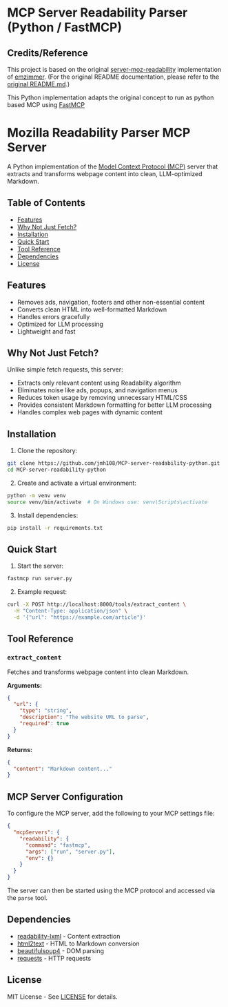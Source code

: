 # MCP Server Readability Parser (Python / FastMCP)

## Credits/Reference
This project is based on the original [server-moz-readability](https://github.com/emzimmer/server-moz-readability) implementation of [emzimmer](https://github.com/emzimmer). (For the original README documentation, please refer to the [original README.md](https://github.com/emzimmer/server-moz-readability/blob/main/readme.md).)

This Python implementation adapts the original concept to run as python based MCP using [FastMCP](https://github.com/jlowin/fastmcp)



# Mozilla Readability Parser MCP Server

A Python implementation of the [Model Context Protocol (MCP)](https://github.com/modelcontextprotocol) server that extracts and transforms webpage content into clean, LLM-optimized Markdown.

## Table of Contents
- [Features](#features)
- [Why Not Just Fetch?](#why-not-just-fetch)
- [Installation](#installation)
- [Quick Start](#quick-start)
- [Tool Reference](#tool-reference)
- [Dependencies](#dependencies)
- [License](#license)

## Features
- Removes ads, navigation, footers and other non-essential content
- Converts clean HTML into well-formatted Markdown
- Handles errors gracefully
- Optimized for LLM processing
- Lightweight and fast

## Why Not Just Fetch?
Unlike simple fetch requests, this server:
- Extracts only relevant content using Readability algorithm
- Eliminates noise like ads, popups, and navigation menus
- Reduces token usage by removing unnecessary HTML/CSS
- Provides consistent Markdown formatting for better LLM processing
- Handles complex web pages with dynamic content

## Installation

1. Clone the repository:
```bash
git clone https://github.com/jmh108/MCP-server-readability-python.git
cd MCP-server-readability-python
```

2. Create and activate a virtual environment:
```bash
python -m venv venv
source venv/bin/activate  # On Windows use: venv\Scripts\activate
```

3. Install dependencies:
```bash
pip install -r requirements.txt
```

## Quick Start

1. Start the server:
```bash
fastmcp run server.py
```

2. Example request:
```bash
curl -X POST http://localhost:8000/tools/extract_content \
  -H "Content-Type: application/json" \
  -d '{"url": "https://example.com/article"}'
```

## Tool Reference

### `extract_content`
Fetches and transforms webpage content into clean Markdown.

**Arguments:**
```json
{
  "url": {
    "type": "string",
    "description": "The website URL to parse",
    "required": true
  }
}
```

**Returns:**
```json
{
  "content": "Markdown content..."
}
```

## MCP Server Configuration

To configure the MCP server, add the following to your MCP settings file:

```json
{
  "mcpServers": {
    "readability": {
      "command": "fastmcp",
      "args": ["run", "server.py"],
      "env": {}
    }
  }
}
```

The server can then be started using the MCP protocol and accessed via the `parse` tool.

## Dependencies
- [readability-lxml](https://github.com/buriy/python-readability) - Content extraction
- [html2text](https://github.com/Alir3z4/html2text) - HTML to Markdown conversion
- [beautifulsoup4](https://www.crummy.com/software/BeautifulSoup/) - DOM parsing
- [requests](https://docs.python-requests.org/) - HTTP requests

## License
MIT License - See [LICENSE](LICENSE) for details.
